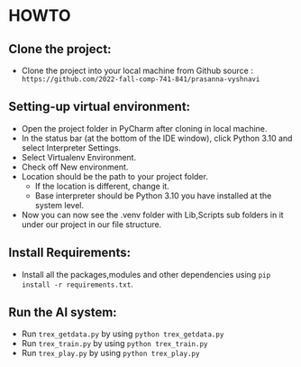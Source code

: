 # HOWTO

## Clone the project:
* Clone the project into your local machine from Github source :` https://github.com/2022-fall-comp-741-841/prasanna-vyshnavi`

## Setting-up virtual environment:
* Open the project folder in PyCharm after cloning in local machine.
* In the status bar (at the bottom of the IDE window), click Python 3.10 and select Interpreter Settings.
* Select Virtualenv Environment.
* Check off New environment.
* Location should be the path to your project folder.
  * If the location is different, change it. 
  * Base interpreter should be Python 3.10 you have installed at the system level.
* Now you can now see the .venv folder with Lib,Scripts sub folders in it under our project in our file structure.

## Install Requirements:
* Install all the packages,modules and other dependencies using `pip install -r requirements.txt`.

## Run the AI system:

* Run `trex_getdata.py` by using `python trex_getdata.py`
* Run `trex_train.py` by using `python trex_train.py`
* Run `trex_play.py` by using `python trex_play.py`
